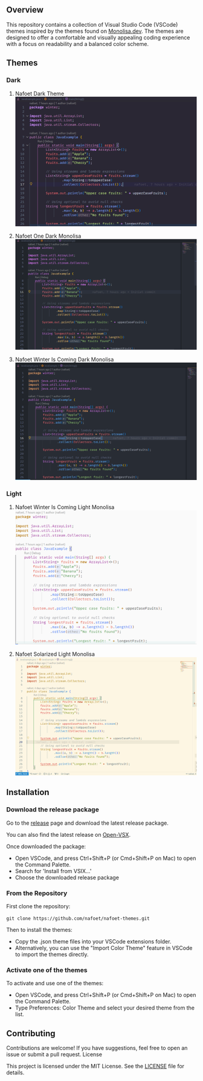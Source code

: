 ## Overview

This repository contains a collection of Visual Studio Code (VSCode) themes inspired by the themes found on [Monolisa.dev](https://monolisa.dev). The themes are designed to offer a comfortable and visually appealing coding experience with a focus on readability and a balanced color scheme.

## Themes

### Dark

1. Nafoet Dark Theme
![Nafoet Dark Theme](screenshots/NDT.png)

2. Nafoet One Dark Monolisa
![Nafoet One Dark Theme](screenshots/NOD.png)

3. Nafoet Winter Is Coming Dark Monolisa
![Nafoet Winter Is Coming Dark Monolisa](screenshots/NWIS-Dark.png)

### Light

1. Nafoet Winter Is Coming Light Monolisa
![Nafoet Winter Is Coming Light Monolisa](screenshots/NWIS-Light.png)

2. Nafoet Solarized Light Monolisa
![Nafoet Solarized Light Monolisa](screenshots/NS-Light.png)

## Installation

### Download the release package

Go to the [release](https://github.com/nafoet/nafoet-themes/releases) page and download the latest release package.

You can also find the latest release on [Open-VSX](https://open-vsx.org/extension/nafoet/nafoet-themes).

Once downloaded the package:

* Open VSCode, and press Ctrl+Shift+P (or Cmd+Shift+P on Mac) to open the Command Palette.
* Search for 'Install from VSIX...'
* Choose the downloaded release package

### From the Repository

First clone the repository:

```git clone https://github.com/nafoet/nafoet-themes.git```

Then to install the themes:

* Copy the .json theme files into your VSCode extensions folder.
* Alternatively, you can use the "Import Color Theme" feature in VSCode to import the themes directly.

### Activate one of the themes

To activate and use one of the themes:

* Open VSCode, and press Ctrl+Shift+P (or Cmd+Shift+P on Mac) to open the Command Palette.
* Type Preferences: Color Theme and select your desired theme from the list.

## Contributing

Contributions are welcome! If you have suggestions, feel free to open an issue or submit a pull request.
License

This project is licensed under the MIT License. See the [LICENSE](LICENSE.md) file for details.
